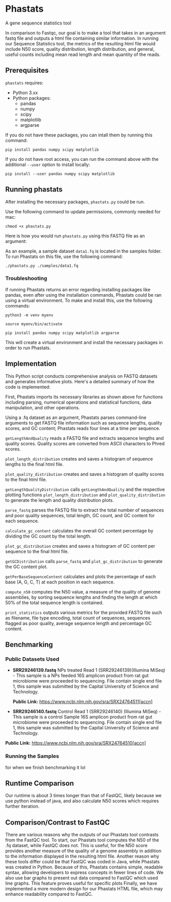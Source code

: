 # Phastats

A gene sequence statistics tool

In comparison to Fastqc, our goal is to make a tool that takes in an argument fastq file and outputs a html file containing similar information. In running our Sequence Statistics tool, the metrics of the resulting html file would include N50 score, quality distribution, length distribution, and general, useful counts including mean read length and mean quantity of the reads.

## Prerequisites

`phastats` requires:

- Python 3.xx
- Python packages:
  - pandas
  - numpy
  - scipy
  - matplotlib
  - argparse

If you do not have these packages, you can intall them by running this command:

```
pip install pandas numpy scipy matplotlib
```

If you do not have root access, you can run the command above with the additional `--user` option to install locally:

```
pip install --user pandas numpy scipy matplotlib
```

## Running phastats

After installing the necessary packages, `phastats.py` could be run.

Use the following command to update permissions, commonly needed for mac:

```
chmod +x phastats.py
```

Here is how you would run `phastats.py` using this FASTQ file as an argument:

As an example, a sample dataset `data1.fq` is located in the samples folder. To run Phastats on this file, use the following command:

```
./phastats.py ./samples/data1.fq
```

### Troubleshooting

If running Phastats returns an error regarding installing packages like pandas, even after using the installation commands, Phastats could be ran using a virtual environment. To make and install this, use the following commands:

```
python3 -m venv myenv
```

```
source myenv/bin/activate
```

```
pip install pandas numpy scipy matplotlib argparse
```

This will create a virtual environment and install the necessary packages in order to run Phastats.

## Implementation

This Python script conducts comprehensive analysis on FASTQ datasets and generates informative plots. Here's a detailed summary of how the code is implemented:

First, Phastats imports its necessary libraries as shown above for functions including parsing, numerical operations and statistical functions, data manipulation, and other operations.

Using a .fq dataset as an argument, Phastats parses command-line arguments to get FASTQ file information such as sequence lengths, quality scores, and GC content; Phastats reads four lines at a time per sequence.

`getLengthAndQuality` reads a FASTQ file and extracts sequence lengths and quality scores. Quality scores are converted from ASCII characters to Phred scores.

`plot_length_distribution` creates and saves a histogram of sequence lengths to the final html file.

`plot_quality_distribution` creates and saves a histogram of quality scores to the final html file.

`getLengthQualityDistribution` calls `getLengthAndQuality` and the respective plotting functions `plot_length_distribution` and `plot_quality_distribution` to generate the length and quality distribution plots.

`parse_fastq` parses the FASTQ file to extract the total number of sequences and poor quality sequences, total length, GC count, and GC content for each sequence.

`calculate_gc_content` calculates the overall GC content percentage by dividing the GC count by the total length.

`plot_gc_distribution` creates and saves a histogram of GC content per sequence to the final html file.

`getGCDistribution` calls `parse_fastq` and `plot_gc_distribution` to generate the GC content plot.

`getPerBaseSequenceContent` calculates and plots the percentage of each base (A, G, C, T) at each position in each sequence.

`compute_n50` computes the N50 value, a measure of the quality of genome assemblies, by sorting sequence lengths and finding the length at which 50% of the total sequence length is contained.

`print_statistics` outputs various metrics for the provided FASTQ file such as filename, file type encoding, total count of sequences, sequences flagged as poor quality, average sequence length and percentage GC content.

## Benchmarking

### Public Datasets Used

- **SRR29246139.fastq** NPs treated Read 1 (SRR29246139)(Illumina MiSeq) - This sample is a NPs feeded 16S amplicon product from rat gut microbiome were proceeded to sequencing. File contain single end file 1, this sample was submitted by the Capital University of Science and Technology.

  **Public Link:**
  https://www.ncbi.nlm.nih.gov/sra/SRX24764511[accn]

- **SRR29246140.fastq** Control Read 1 (SRR29246140) (Illumina MiSeq) - This sample is a control Sample 16S amplicon product from rat gut microbiome were proceeded to sequencing. File contain single end file 1, this sample was submitted by the Capital University of Science and Technology.

**Public Link:**
https://www.ncbi.nlm.nih.gov/sra/SRX24764510[accn]

### Running the Samples

for when we finish benchmarking it lol

## Runtime Comparison

Our runtime is about 3 times longer than that of FastQC, likely because we use python instead of java, and also calculate N50 scores which requires further iteration.

## Comparison/Contrast to FastQC

There are various reasons why the outputs of our Phastats tool contrasts from the FastQC tool. To start, our Phastats tool computes the N50 of the .fq dataset, while FastQC does not. This is useful, for the N50 score provides another measure of the quality of a genome assembly in addition to the information displayed in the resulting html file.
Another reason why these tools differ could be that FastQC was coded in Java, while Phastats was created in Python. Because of this, Phastats contains simple, readable syntax, allowing developers to express concepts in fewer lines of code.
We also use bar graphs to present out data compared to FastQC which used line graphs. This feature proves useful for specific plots
Finally, we have implemented a more modern design for our Phastats HTML file, which may enhance readability compared to FastQC.

